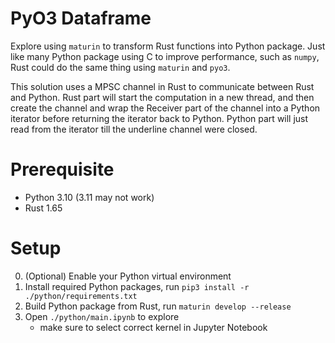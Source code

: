 # PyO3 Dataframe
Explore using `maturin` to transform Rust functions into Python package. Just like many Python package using C to improve performance, such as `numpy`, Rust could do the same thing using `maturin` and `pyo3`.

This solution uses a MPSC channel in Rust to communicate between Rust and Python. Rust part will start the computation in a new thread, and then create the channel and wrap the Receiver part of the channel into a Python iterator before returning the iterator back to Python. Python part will just read from the iterator till the underline channel were closed.

# Prerequisite
- Python 3.10 (3.11 may not work)
- Rust 1.65

# Setup
0. (Optional) Enable your Python virtual environment
1. Install required Python packages, run `pip3 install -r ./python/requirements.txt`
2. Build Python package from Rust, run `maturin develop --release`
3. Open `./python/main.ipynb` to explore
    - make sure to select correct kernel in Jupyter Notebook